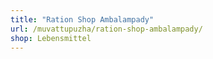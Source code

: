 ```yaml
---
title: "Ration Shop Ambalampady"
url: /muvattupuzha/ration-shop-ambalampady/
shop: Lebensmittel
---
```

